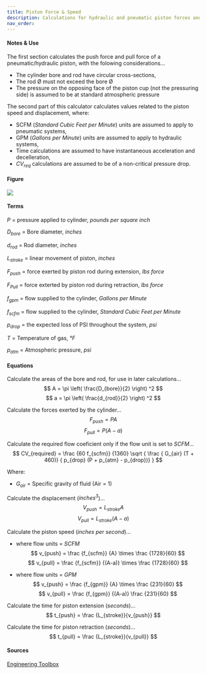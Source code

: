 ```yaml
---
title: Piston Force & Speed
description: Calculations for hydraulic and pneumatic piston forces and speeds. 
nav_order:
---
```


#### Notes & Use

The first section calculates the push force and pull force of a pneumatic/hydraulic piston, with the folowing considerations...

* The cylinder bore and rod have circular cross-sections,
* The rod &Oslash; must not exceed the bore &Oslash;
* The pressure on the opposing face of the piston cup (not the pressuring side) is assumed to be at standard atmospheric pressure

The second part of this calculator calculates values related to the piston speed and displacement, where:

* SCFM (*Standard Cubic Feet per Minute*) units are assumed to apply to pneumatic systems,
* GPM (*Gallons per Minute*) units are assumed to apply to hydraulic systems,
* Time calculations are assumed to have instantaneous acceleration and decelleration,
* $CV_{req}$ calculations are assumed to be of a non-critical pressure drop.

#### Figure


![](/image/piston_diagram.jpg)

#### Terms

$P$ = pressure applied to cylinder, *pounds per square inch*

$D_{bore}$ = Bore diameter, *inches*

$d_{rod}$ = Rod diameter, *inches*

$L_{stroke}$ = linear movement of piston, *inches*

$F_{push}$ = force exerted by piston rod during extension, *lbs force*

$F_{Pull}$ = force exterted by piston rod during retraction, *lbs force*

$f_{gpm}$ = flow supplied to the cylinder, *Gallons per Minute*

$f_{scfm}$ = flow supplied to the cylinder, *Standard Cubic Feet per Minute*

$p_{drop}$ = the expected loss of PSI throughout the system, *psi*

$T$ = Temperature of gas, *&deg;F*

$p_{atm}$ = Atmospheric pressure, *psi*

#### Equations

Calculate the areas of the bore and rod, for use in later calculations...
$$ A = \pi \left( \frac{D_{bore}}{2} \right) ^2 $$
$$ a = \pi \left( \frac{d_{rod}}{2} \right) ^2 $$

Calculate the forces exerted by the cylinder...
$$ F_{push} = PA  $$
$$ F_{pull} = P(A - a)  $$

Calculate the required flow coeficient only if the flow unit is set to *SCFM*...
$$ CV_{required} = 
    \frac
        {60 f_{scfm}}
        {1360}
    \sqrt 
        { \frac
            { G_{air} (T + 460)}
            { p_{drop} (P + p_{atm} - p_{drop})}
        }
$$

Where:

* $G_{air}$ = Specific gravity of fluid (Air = 1)

Calculate the displacement (*inches<sup>3</sup>*)...
$$ V_{push} = L_{stroke} A $$
$$ V_{pull} = L_{stroke} (A-a) $$

Calculate the piston speed (*inches per second*)...

* where flow units = *SCFM*
$$ v_{push} = 
    \frac {f_{scfm}} {A} \times
    \frac {1728}{60} 
$$
$$ v_{pull} =
    \frac {f_{scfm}} {(A-a)} \times
    \frac {1728}{60} 
$$

* where flow units = *GPM*
$$ v_{push} =
    \frac {f_{gpm}} {A} \times
    \frac {231}{60}
$$
$$ v_{pull} =
    \frac {f_{gpm}} {(A-a)}
    \frac {231}{60}
$$

Calculate the time for piston extension (*seconds*)...
$$ t_{push} = \frac {L_{stroke}}{v_{push}} $$

Calculate the time for piston retraction (*seconds*)...
$$ t_{pull} = \frac {L_{stroke}}{v_{pull}} $$

#### Sources

[Engineering Toolbox](http://www.engineeringtoolbox.com/flow-coefficients-d_277.html)